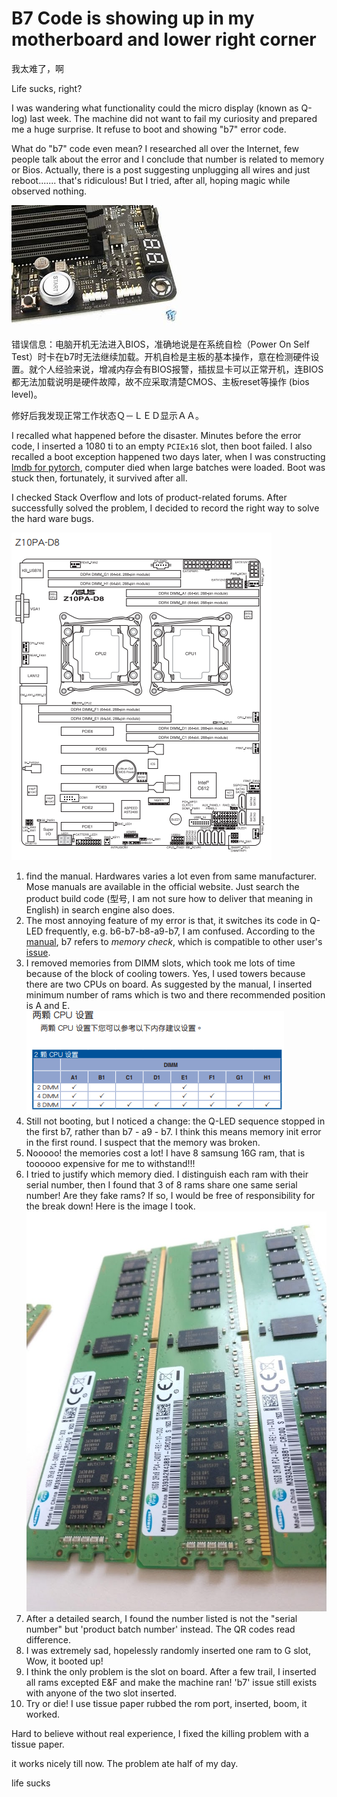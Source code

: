 # B7 Code is showing up in my motherboard and lower right corner

我太难了，啊

Life sucks, right?

I was wandering what functionality could the micro display (known as Q-log) last week. The machine did not want to fail my curiosity and prepared me a huge surprise. It refuse to boot and showing "b7" error code.

What do "b7" code even mean? I researched all over  the Internet, few people talk about the error and I conclude that number is related to memory or Bios. Actually, there is a post suggesting unplugging all wires and just reboot....... that's ridiculous! But I tried, after all, hoping magic while observed nothing.

![Image result for motherboard asus q-led code](assets/th.jpeg)

错误信息：电脑开机无法进入BIOS，准确地说是在系统自检（Power On Self Test）时卡在b7时无法继续加载。开机自检是主板的基本操作，意在检测硬件设置。就个人经验来说，增减内存会有BIOS报警，插拔显卡可以正常开机，连BIOS都无法加载说明是硬件故障，故不应采取清楚CMOS、主板reset等操作 (bios level)。

修好后我发现正常工作状态Ｑ－ＬＥＤ显示ＡＡ。

I recalled what happened before the disaster. Minutes before the error code, I inserted a 1080 ti to an empty `PCIEx16` slot, then boot failed. I also recalled a boot exception happened two days later, when I was constructing [lmdb for pytorch](<https://github.com/Zi-angZhang/pytorch-load-faster>), computer died when large batches were loaded. Boot was stuck then, fortunately, it survived after all.



I checked Stack Overflow and lots of product-related forums. After successfully solved the problem, I decided to record the right way to solve the hard ware bugs.

![1566708697624](assets/1566708697624.png)

1. find the manual. Hardwares varies a lot even from same manufacturer. Mose manuals are available in the official website. Just search the product build code (型号, I am not sure how to deliver that meaning in English) in search engine also does.
2. The most annoying feature of my error is that, it switches its code in Q-LED frequently, e.g. b6-b7-b8-a9-b7, I am confused. According to the [manual](https://dlsvr04.asus.com/pub/ASUS/mb/Socket2011-R3/Z10PA-D8/Manual/C13692_Z10PA-D8_Series_V3_WEB.pdf), b7 refers to _memory check_, which is compatible to other user's [issue](<https://forums.evga.com/Error-code-b7-and-that39s-where-it-hangs-m1963303.aspx>). 
3. I removed memories from DIMM slots, which took me lots of time because of the block of cooling towers. Yes, I used towers because there are two CPUs on board. As suggested by the manual, I inserted minimum number of rams which is two and there recommended position is A and E.  ![1566708788688](assets/1566708788688.png)
4. Still not booting, but I noticed a change: the Q-LED sequence stopped in the first b7, rather than b7 - a9 - b7. I think this means memory init error in the first round. I suspect that the memory was broken.
5. Nooooo! the memories cost a lot! I have 8 samsung 16G ram, that is toooooo expensive for me to withstand!!!
6. I tried to justify which memory died. I distinguish each ram with their serial number, then I found that 3 of 8 rams share one same serial number! Are they fake rams? If so, I would be free of responsibility for the break down! Here is the image I took.![img](assets/IMG_20190824_172009525.jpg)
7. After a detailed search, I found the number listed is not the "serial number" but 'product batch number' instead. The QR codes read difference.
8. I was extremely sad, hopelessly randomly inserted one ram to G slot, Wow, it booted up!
9. I think the only problem is the slot on board. After a few trail, I inserted all rams excepted E&F and make the machine ran! 'b7' issue still exists with anyone of the two slot inserted.
10. Try or die! I use tissue paper rubbed the rom port, inserted, boom, it worked.



Hard to believe without real experience, I fixed the killing problem with a tissue paper.



it works nicely till now. The problem ate half of my day.



life sucks